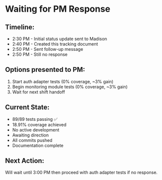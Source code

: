 # Waiting for PM Response

## Timeline:
- 2:30 PM - Initial status update sent to Madison
- 2:40 PM - Created this tracking document
- 2:50 PM - Sent follow-up message
- 2:50 PM - Still no response

## Options presented to PM:
1. Start auth adapter tests (0% coverage, ~3% gain)
2. Begin monitoring module tests (0% coverage, ~3% gain)  
3. Wait for next shift handoff

## Current State:
- 89/89 tests passing ✅
- 18.91% coverage achieved
- No active development
- Awaiting direction
- All commits pushed
- Documentation complete

## Next Action:
Will wait until 3:00 PM then proceed with auth adapter tests if no response.